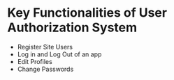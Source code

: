 # Key Functionalities of User Authorization System

- Register Site Users
- Log in and Log Out of an app
- Edit Profiles
- Change Passwords
